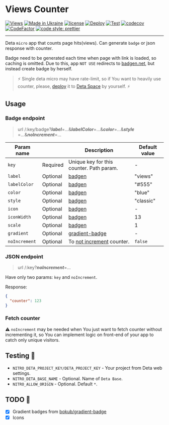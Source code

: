 # Views Counter

[![Views](https://vc.somespecial.one/views-counter-repo/badge?label=repo+views+%F0%9F%91%80&gradient=pink-F78642)](https://github.com/somespecialone/views-counter)
[![Made in Ukraine](https://img.shields.io/badge/made_in-ukraine-ffd700.svg?labelColor=0057b7)](https://stand-with-ukraine.pp.ua)
[![license](https://img.shields.io/github/license/somespecialone/views-counter)](https://github.com/somespecialone/views-counter/blob/master/LICENSE)
[![Deploy](https://github.com/somespecialone/views-counter/actions/workflows/deploy.yml/badge.svg)](https://github.com/somespecialone/views-counter/actions/workflows/deploy.yml)
[![Test](https://github.com/somespecialone/views-counter/actions/workflows/test.yml/badge.svg)](https://github.com/somespecialone/views-counter/actions/workflows/test.yml)
[![codecov](https://codecov.io/gh/somespecialone/views-counter/branch/master/graph/badge.svg?token=GM6IQU4U2K)](https://codecov.io/gh/somespecialone/views-counter)
[![CodeFactor](https://www.codefactor.io/repository/github/somespecialone/views-counter/badge)](https://www.codefactor.io/repository/github/somespecialone/views-counter)
[![code style: prettier](https://img.shields.io/badge/code_style-prettier-ff69b4.svg?style=flat)](https://github.com/prettier/prettier)

---

[//]: # ([![Install on Space]&#40;https://deta.space/buttons/dark.svg&#41;]&#40;https://deta.space/discovery/r/togg6mql5wyr7tax&#41;)

[//]: # (---)

Deta `micro` app that counts page hits(views). Can generate `badge` or json response with counter.

Badge need to be generated each time when page with link is loaded, so caching is omitted.
Due to this, app `NOT USE` redirects to [badgen.net](https://badgen.net/), but instead create badge by herself.

> ⚡ Single deta micro may have rate-limit, so if You want to heavily use counter, please, [deploy](#deployment-) it
> to [Deta Space](https://deta.space/) by yourself. ⚡

## Usage

### Badge endpoint

> url /:key/badge?***label***=...&***labelColor***=...&***color***=...&***style***
> =...&***noIncrement***=...

| Param name    |          | Description                                                     | Default value |
|---------------|----------|-----------------------------------------------------------------|---------------|
| `key`         | Required | Unique key for this counter. Path param.                        | -             |
| `label`       | Optional | [badgen](https://github.com/badgen/badgen#usage)                | "views"       |
| `labelColor`  | Optional | [badgen](https://github.com/badgen/badgen#usage)                | "#555"        |
| `color`       | Optional | [badgen](https://github.com/badgen/badgen#usage)                | "blue"        |
| `style`       | Optional | [badgen](https://github.com/badgen/badgen#usage)                | "classic"     |
| `icon`        | Optional | [badgen](https://github.com/badgen/badgen#usage)                | -             |
| `iconWidth`   | Optional | [badgen](https://github.com/badgen/badgen#usage)                | 13            |
| `scale`       | Optional | [badgen](https://github.com/badgen/badgen#usage)                | 1             |
| `gradient`    | Optional | [gradient-badge](https://github.com/bokub/gradient-badge#usage) | -             |
| `noIncrement` | Optional | To [not increment](#fetch-counter) counter.                     | `false`       |

### JSON endpoint

> url /:key?***noIncrement***=...

Have only two params: `key` and `noIncrement`.

Response:

```json
{
  "counter": 123
}
```

### Fetch counter

⚠ `noIncrement` may be needed when You just want to fetch counter without incrementing it,
so You can implement logic on front-end of your app to catch only unique visitors.

[//]: # (## Deployment 🛠)
[//]: # ()
[//]: # (Deploy to [deta.space]&#40;https://deta.space&#41; with button above.)

## Testing 🧪

* `NITRO_DETA_PROJECT_KEY/DETA_PROJECT_KEY` - Your project from Deta web settings.
* `NITRO_DETA_BASE_NAME` - Optional. Name of `Deta Base`.
* `NITRO_ALLOW_ORIGIN` - Optional. Default `*`.

## TODO 📑

- [x] Gradient badges from [bokub/gradient-badge](https://github.com/bokub/gradient-badge)
- [x] Icons
